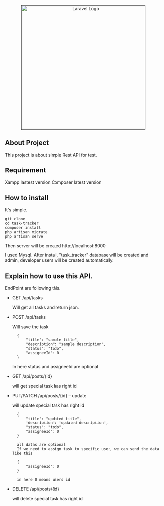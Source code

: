 <p align="center"><a href="" target="_blank"><img src="https://raw.githubusercontent.com/laravel/art/master/logo-lockup/5%20SVG/2%20CMYK/1%20Full%20Color/laravel-logolockup-cmyk-red.svg" width="400" alt="Laravel Logo"></a></p>


## About Project

This project is about simple Rest API for test.

## Requirement

Xampp lastest version
Composer latest version

## How to install

It's simple.

```
git clone 
cd task-tracker
composer install
php artisan migrate
php artisan serve

```
Then server will be created http://localhost:8000

I used Mysql.
After install, "task_tracker" database will be created and admin, developer users will be created automatically.

## Explain how to use this API.

EndPoint are following this.

- GET /api/tasks 

    Will get all tasks and return json.

- POST /api/tasks 

    Will save the task 

        {
            "title": "sample title",
            "description": "sample description",
            "status": "todo",
            "assigneeId": 0
        }

    In here status and assigneeId are optional

- GET /api/posts/{id}

    will get special task has right id

- PUT/PATCH /api/posts/{id} – update

    will update special task has right id

        {
            "title": "updated title",
            "description": "updated description",
            "status": "todo",
            "assigneeId": 0
        }

        all datas are optional
        If we need to assign task to specific user, we can send the data like this

        {
            "assigneeId": 0
        }

        in here 0 means users id
        
- DELETE /api/posts/{id} 

    will delete special task has right id